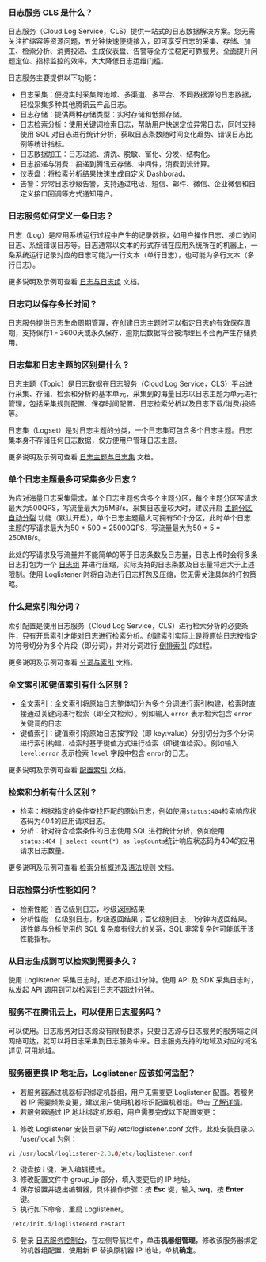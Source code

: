 ### 日志服务 CLS 是什么？

日志服务（Cloud Log Service，CLS）提供一站式的日志数据解决方案。您无需关注扩缩容等资源问题，五分钟快速便捷接入，即可享受日志的采集、存储、加工、检索分析、消费投递、生成仪表盘、告警等全方位稳定可靠服务。全面提升问题定位、指标监控的效率，大大降低日志运维门槛。

日志服务主要提供以下功能：

* 日志采集：便捷实时采集跨地域、多渠道、多平台、不同数据源的日志数据，轻松采集多种其他腾讯云产品日志。
* 日志存储：提供两种存储类型：实时存储和低频存储。
* 日志检索分析：使用关键词检索日志，帮助用户快速定位异常日志，同时支持使用 SQL 对日志进行统计分析，获取日志条数随时间变化趋势、错误日志比例等统计指标。
* 日志数据加工：日志过滤、清洗、脱敏、富化、分发、结构化。
* 日志投递与消费：投递到腾讯云存储、中间件，消费到流计算。
* 仪表盘：将检索分析结果快速生成自定义 Dashborad。
* 告警：异常日志秒级告警，支持通过电话、短信、邮件、微信、企业微信和自定义接口回调等方式通知用户。

### 日志服务如何定义一条日志？

日志（Log）是应用系统运行过程中产生的记录数据，如用户操作日志、接口访问日志、系统错误日志等。日志通常以文本的形式存储在应用系统所在的机器上，一条系统运行记录对应的日志可能为一行文本（单行日志），也可能为多行文本（多行日志）。

更多说明及示例可查看 [日志与日志组](https://cloud.tencent.com/document/product/614/50237) 文档。

### 日志可以保存多长时间？

日志服务提供日志生命周期管理，在创建日志主题时可以指定日志的有效保存周期，支持保存1 - 3600天或永久保存，逾期后数据将会被清理且不会再产生存储费用。

### 日志集和日志主题的区别是什么？

日志主题（Topic）是日志数据在日志服务（Cloud Log Service，CLS）平台进行采集、存储、检索和分析的基本单元，采集到的海量日志以日志主题为单元进行管理，包括采集规则配置、保存时间配置、日志检索分析以及日志下载/消费/投递等。

日志集（Logset）是对日志主题的分类，一个日志集可包含多个日志主题。日志集本身不存储任何日志数据，仅方便用户管理日志主题。

更多说明及示例可查看 [日志主题与日志集](https://cloud.tencent.com/document/product/614/35676) 文档。

### 单个日志主题最多可采集多少日志？

为应对海量日志采集需求，单个日志主题包含多个主题分区，每个主题分区写请求最大为500QPS，写流量最大为5MB/s。采集日志量较大时，建议开启 [主题分区自动分裂](https://cloud.tencent.com/document/product/614/52204#AutomaticDivision) 功能（默认开启），单个日志主题最大可拥有50个分区，此时单个日志主题的写请求最大为50 \* 500 = 25000QPS，写流量最大为50 \* 5 = 250MB/s。

此处的写请求及写流量并不能简单的等于日志条数及日志量，日志上传时会将多条日志打包为一个 [日志组](https://cloud.tencent.com/document/product/614/50237) 并进行压缩，实际支持的日志条数及日志量将远大于上述限制。使用 Loglistener 时将自动进行日志打包及压缩，您无需关注具体的打包策略。

### 什么是索引和分词？

索引配置是使用日志服务（Cloud Log Service，CLS）进行检索分析的必要条件，只有开启索引才能对日志进行检索分析。创建索引实际上是将原始日志按指定的符号切分为多个片段（即分词），并对分词进行 [倒排索引](https://zh.wikipedia.org/wiki/倒排索引) 的过程。

更多说明及示例可查看 [分词与索引](https://cloud.tencent.com/document/product/614/66647) 文档。

### 全文索引和键值索引有什么区别？

- 全文索引：全文索引将原始日志整体切分为多个分词进行索引构建，检索时直接通过关键词进行检索（即全文检索）。例如输入 `error` 表示检索包含 `error` 关键词的日志
- 键值索引：键值索引将原始日志按字段（即 key:value）分别切分为多个分词进行索引构建，检索时基于键值方式进行检索（即键值检索）。例如输入 `level:error` 表示检索 `level` 字段中包含 `error`的日志。

更多说明及示例可查看 [配置索引](https://cloud.tencent.com/document/product/614/50922) 文档。

### 检索和分析有什么区别？

- 检索：根据指定的条件查找匹配的原始日志，例如使用`status:404`检索响应状态码为404的应用请求日志。
- 分析：针对符合检索条件的日志使用 SQL 进行统计分析，例如使用`status:404 | select count(*) as logCounts`统计响应状态码为404的应用请求日志数量。

更多说明及示例可查看 [检索分析概述及语法规则](https://cloud.tencent.com/document/product/614/47044) 文档。

### 日志检索分析性能如何？

- 检索性能：百亿级别日志，秒级返回结果
- 分析性能：亿级别日志，秒级返回结果；百亿级别日志，1分钟内返回结果。该性能与分析使用的 SQL 复杂度有很大的关系，SQL 非常复杂时可能低于该性能指标。

### 从日志生成到可以检索到需要多久？

使用 Loglistener 采集日志时，延迟不超过1分钟。使用 API 及 SDK 采集日志时，从发起 API 调用到可以检索到日志不超过1分钟。

### 服务不在腾讯云上，可以使用日志服务吗？

可以使用。日志服务对日志源没有限制要求，只要日志源与日志服务的服务端之间网络可达，就可以将日志采集到日志服务中来。日志服务支持的地域及对应的域名详见 [可用地域](https://cloud.tencent.com/document/product/614/18940)。

### 服务器更换 IP 地址后，Loglistener 应该如何适配？

- 若服务器通过机器标识绑定机器组，用户无需变更 Loglistener 配置。若服务器 IP 需要频繁变更，建议用户使用机器标识配置机器组。单击 [了解详情](https://cloud.tencent.com/document/product/614/17412)。
- 若服务器通过 IP 地址绑定机器组，用户需要完成以下配置变更：
 1. 修改 Loglistener 安装目录下的 /etc/loglistener.conf 文件。此处安装目录以 /user/local 为例：
```go
vi /usr/local/loglistener-2.3.0/etc/loglistener.conf
```
 2. 键盘按 **i** 键，进入编辑模式。
 3. 修改配置文件中 group_ip 部分，填入变更后的 IP 地址。
 4. 保存设置并退出编辑器，具体操作步骤：按 **Esc** 键，输入 **:wq**，按 **Enter** 键。
 5. 执行如下命令，重启 Loglistener。
```go
 /etc/init.d/loglistenerd restart
```
 6. 登录 [日志服务控制台](https://console.cloud.tencent.com/cls/overview?region=ap-guangzhou)，在左侧导航栏中，单击**机器组管理**，修改该服务器绑定的机器组配置，使用新 IP 替换原机器 IP 地址，单机**确定**。


